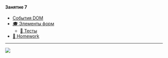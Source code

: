 #### Занятие 7

* [События  DOM](md/Event.md)
* [:mortar_board: Элементы форм](md/forms.md)
    * [:briefcase: Тесты](https://garevna.github.io/js-quiz/#forms)
* [:briefcase: Homework](md/hw-07.md)

_________________________________________________________________________

![](https://github.com/garevna/js-course/raw/master/images/a-level-ico.png?raw=true)
